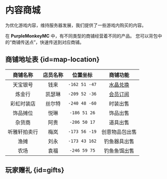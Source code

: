 # 内容商城

为优化游戏内容，维持服务器发展，我们提供了一些游戏内购买的内容。

在 **PurpleMonkeyMC** 中，有不同类型的商铺经营着不同的产品。
您可以背包中的“商铺传送点”，快速传送到对应商铺。

## 商铺地址表 {id=map-location}

|  商铺名称  | 店员名称 |     位置坐标      |           商铺功能            |
|:------:|:----:|:-------------:|:-------------------------:|
|  天宝银号  |  钱来  | `-162 51 -47` | [水晶兑换](recharge.md#howto) |
|  炼金行   | 凯瑟琳  | `-209 52 -36` |  [会员订阅](ranks.md#howto)   |
| 彩虹时装店  | 丝尔特  | `-240 48 -60` |           时装出售            | 
|  饰品摊位  |  悦琳  | `-186 51 26`  |           饰品出售            |
|  杂货商   |  阿贵  | `-206 50 17`  |           道具出售            |
| 听雅轩拍卖行 |  梅岚  | `-173 56 -19` |          创意物品包出售          |
|   渔摊   |  刘永  | `-173 43 162` |          钓鱼器具出售           |
|   农场   |  袁福  | `-246 59 75`  |          钓鱼鱼饵出售           |

## 玩家赠礼 {id=gifts}
